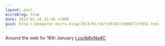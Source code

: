 ```yaml
---
layout: post
microblog: true
date: 2013-01-16 15:46 +1000
guid: http://desparoz.micro.blog/2013/01/16/t291421198087237632.html
---
```

Around the web for 16th January [t.co/lk6nNg4C](http://t.co/lk6nNg4C)
